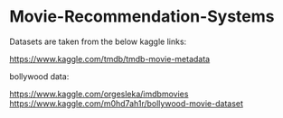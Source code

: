# Movie-Recommendation-Systems

Datasets are taken from the below kaggle links:

https://www.kaggle.com/tmdb/tmdb-movie-metadata

bollywood data:

https://www.kaggle.com/orgesleka/imdbmovies
https://www.kaggle.com/m0hd7ah1r/bollywood-movie-dataset
